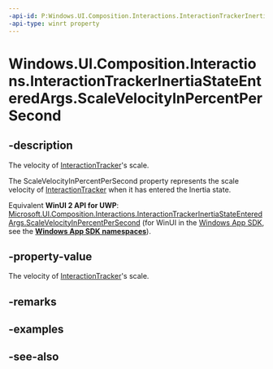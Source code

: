 ```yaml
---
-api-id: P:Windows.UI.Composition.Interactions.InteractionTrackerInertiaStateEnteredArgs.ScaleVelocityInPercentPerSecond
-api-type: winrt property
---
```


<!-- Property syntax
public float ScaleVelocityInPercentPerSecond { get; }
-->

# Windows.UI.Composition.Interactions.InteractionTrackerInertiaStateEnteredArgs.ScaleVelocityInPercentPerSecond

## -description
The velocity of [InteractionTracker](interactiontracker.md)'s scale.

The ScaleVelocityInPercentPerSecond property represents the scale velocity of [InteractionTracker](interactiontracker.md) when it has entered the Inertia state.

Equivalent **WinUI 2 API for UWP**: [Microsoft.UI.Composition.Interactions.InteractionTrackerInertiaStateEnteredArgs.ScaleVelocityInPercentPerSecond](/windows/winui/api/microsoft.ui.composition.interactions.interactiontrackerinertiastateenteredargs.scalevelocityinpercentpersecond) (for WinUI in the [Windows App SDK](/windows/apps/windows-app-sdk/), see the **[Windows App SDK namespaces](/windows/windows-app-sdk/api/winrt/)**).

## -property-value
The velocity of [InteractionTracker](interactiontracker.md)'s scale.

## -remarks

## -examples

## -see-also
